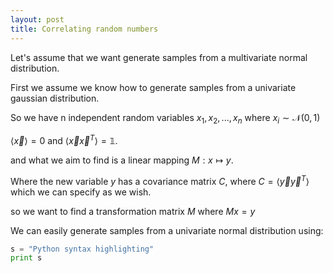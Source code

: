 ```yaml
---
layout: post
title: Correlating random numbers
---
```


Let's assume that we want generate samples from a multivariate normal distribution. 

First we assume we know how to generate samples from a univariate gaussian distribution.

So we have n independent random variables $x_1, x_2,..., x_n$ where $x_i \sim \mathcal{N(0,1)}$

$\langle \vec{x} \rangle =0$ and $\langle \vec{x} \vec{x}^T \rangle = \mathbb{1}$.

and what we aim to find is a linear mapping $M: x \mapsto y$. 

Where the new variable $y$ has a covariance matrix $C$, where $C=\langle \vec{y} \vec{y}^T \rangle$ which we can specify as we wish.
 
so we want to find a transformation matrix $M$ where $Mx = y$




We can easily generate samples from a univariate normal distribution using:

```python
s = "Python syntax highlighting"
print s
```

##